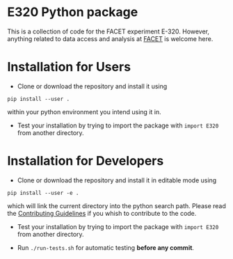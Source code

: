 # E320 Python package

This is  a collection of code for the FACET experiment E-320. However, anything related to data access and analysis at [FACET](https://facet-ii.slac.stanford.edu/) is welcome here.


# Installation for Users

* Clone or download the repository and install it using
```
pip install --user .
```
within your python environment you intend using it in.

* Test your installation by trying to import the package with `import E320` from another directory.


# Installation for Developers

* Clone or download the repository and install it in editable mode using
```
pip install --user -e .
```
which will link the current directory into the python search path. Please read the [Contributing Guidelines](Contributing.md) if you whish to contribute to the code.

* Test your installation by trying to import the package with `import E320` from another directory.

* Run `./run-tests.sh` for automatic testing **before any commit**.
